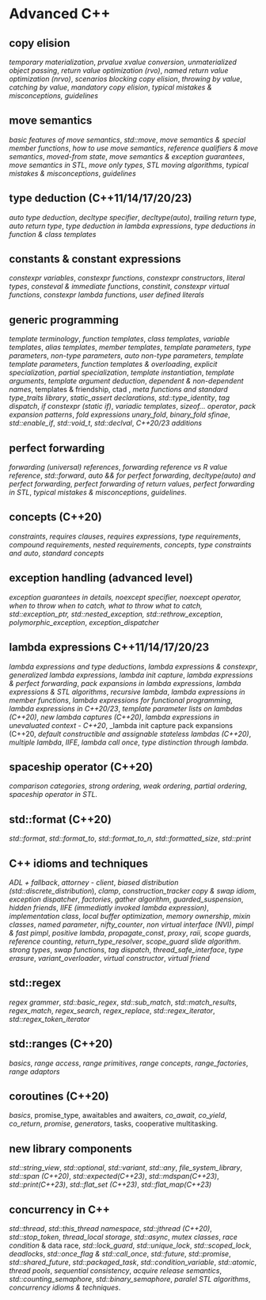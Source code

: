 # Advanced C++

## copy elision
_temporary materialization_, 
_prvalue xvalue conversion_, 
_unmaterialized object passing_, 
_return value optimization (rvo)_, 
_named return value optimization (nrvo)_, 
_scenarios blocking copy elision_, 
_throwing by value_, 
_catching by value_, 
_mandatory copy elision_, 
_typical mistakes & misconceptions, guidelines_

## move semantics
_basic features of move semantics_, _std::move_, _move semantics & special member functions_, _how to use move semantics_, _reference qualifiers & move semantics_, _moved-from state_, _move semantics & exception guarantees_, _move semantics in STL_, _move only types_, _STL moving algorithms_, _typical mistakes & misconceptions_, _guidelines_

## type deduction (C++11/14/17/20/23)
_auto type deduction_, _decltype specifier_, _decltype(auto)_, _trailing return type_, _auto return type_, _type deduction in lambda expressions_, _type deductions in function & class templates_

## constants & constant expressions
_constexpr variables_, _constexpr functions_, _constexpr constructors_, _literal types_, _consteval & immediate functions_, _constinit_, _constexpr virtual functions_, _constexpr lambda functions_, _user defined literals_

## generic programming

_template terminology_, 
_function templates_, 
_class templates_, 
_variable templates_, 
_alias templates_, 
_member templates_, 
_template parameters_, 
_type parameters_, 
_non-type parameters_, 
_auto non-type parameters_, 
_template template parameters_, 
_function templates & overloading_, 
_explicit specialization_, 
_partial specialization_, 
_template instantiation_, 
_template arguments_, 
_template argument deduction_, 
_dependent & non-dependent names_, templates & friendship, ctad , 
_meta functions and standard type_traits library_, 
_static_assert declarations_,
_std::type_identity_, 
_tag dispatch_, 
_if constexpr (static if)_, 
_variadic templates_, 
_sizeof... operator_, 
_pack expansion patterns_, 
_fold expressions_
_unary_fold_,
_binary_fold_
_sfinae_, 
_std::enable_if_, 
_std::void_t_, 
_std::declval_, 
_C++20/23 additions_

## perfect forwarding
_forwarding (universal) references_, 
_forwarding reference vs R value reference_, 
_std::forward_, 
_auto && for perfect forwarding_, 
_decltype(auto) and perfect forwarding_, 
_perfect forwarding of return values_, 
_perfect forwarding in STL_, 
_typical mistakes & misconceptions_, 
_guidelines_.

## concepts (C++20)
_constraints_, _requires clauses_, _requires expressions_, _type requirements_, _compound requirements_, _nested requirements_, _concepts_, _type constraints and auto_, _standard concepts_ 

## exception handling (advanced level)
_exception guarantees in details, noexcept specifier, noexcept operator, when to throw when to catch, what to throw what to catch, std::exception_ptr, std::nested_exception, std::rethrow_exception_, _polymorphic_exception_, _exception_dispatcher_

## lambda expressions C++11/14/17/20/23
_lambda expressions and type deductions_, 
_lambda expressions & constexpr_, 
_generalized lambda expressions_, 
_lambda init capture_, 
_lambda expressions & perfect forwarding_, 
_pack expansions in lambda expressions_, 
_lambda expressions & STL algorithms_, 
_recursive lambda_, 
_lambda expressions in member functions_, 
_lambda expressions for functional programming_, 
_lambda expressions in C++20/23_, 
_template parameter lists on lambdas (C++20)_, 
_new lambda captures (C++20)_, 
_lambda expressions in unevaluated context - C++20_, 
_lambda init capture pack expansions (C++20, 
_default constructible and assignable stateless lambdas (C++20)_, 
_multiple lambda_, 
_IIFE_, 
_lambda call once_, 
_type distinction through lambda_.

## spaceship operator (C++20) 
_comparison categories_, _strong ordering_, _weak ordering_, _partial ordering_, _spaceship operator in STL._

## std::format (C++20)
_std::format_, 
_std::format_to_, 
_std::format_to_n_, 
_std::formatted_size_, 
_std::print_

## C++ idioms and techniques
_ADL + fallback_, 
_attorney - client_, 
_biased distribution (std::discrete_distribution_), 
_clamp_,
_construction_tracker_
_copy & swap idiom_, 
_exception dispatcher_, 
_factories_, 
_gather algorithm_, 
_guarded_suspension_, 
_hidden friends_, 
_IIFE (immediatly invoked lambda expression)_, 
_implementation class_, 
_local buffer optimization_, 
_memory ownership_, 
_mixin classes_, 
_named parameter_, 
_nifty_counter_,
_non virtual interface (NVI)_,
_pimpl & fast pimpl_, 
_positive lambda_, 
_propagate_const_, 
_proxy_, 
_raii_, 
_scope guards_, 
_reference counting_, 
_return_type_resolver_,
_scope_guard_
_slide algorithm_.
_strong types_, 
_swap functions_, 
_tag dispatch_, 
_thread_safe_interface_,
_type erasure_, 
_variant_overloader_,
_virtual constructor_, 
_virtual friend_

<!---
## compiler optimizations
_automatic vectorization_, _common subexpression elimination (CSE)_, _constant folding_, _constant propagation_, _dead code elimination_, _function inlining_, _interprocedural analysis and optimization_, _loop-invariant dode motion_, _loop inversion_, _loop unrolling_, _memory to register promotion_, _procedure integration_, _register allocation_      
--->                                                  
## std::regex
_regex grammer_, _std::basic_regex_, _std::sub_match_, _std::match_results_, _regex_match_, _regex_search_, _regex_replace_, _std::regex_iterator_, _std::regex_token_iterator_

## std::ranges (C++20)
_basics_, _range access_, _range primitives_, _range concepts_, _range_factories_, _range adaptors_

## coroutines (C++20)
_basics_, promise_type, awaitables and awaiters, _co_await_, _co_yield_, _co_return_, _promise_, _generators_, tasks, cooperative multitasking.

## new library components
_std::string_view_, 
_std::optional_, 
_std::variant_, 
_std::any_, 
_file_system_library_, 
_std::span (C++20)_, 
_std::expected(C++23)_, 
_std::mdspan(C++23)_, 
_std::print(C++23)_, 
_std::flat_set (C++23)_, 
_std::flat_map(C++23)_
 
## concurrency in C++
_std::thread_, 
_std::this_thread namespace_, 
_std::jthread (C++20)_, 
_std::stop_token_, 
_thread_local storage_, 
_std::async_, 
_mutex classes_, 
_race condition_ & data race, 
_std::lock_guard_, 
_std::unique_lock_, 
_std::scoped_lock_, 
_deadlocks_, 
_std::once_flag & std::call_once_, 
_std::future_, 
_std::promise_, 
_std::shared_future_, 
_std::packaged_task_, 
_std::condition_variable_, 
_std::atomic_, 
_thread pools_, 
_sequential consistency_,
_acquire release semantics_,
_std::counting_semaphore_,
_std::binary_semaphore_, 
_paralel STL algorithms_,
_concurrency idioms & techniques_. 

